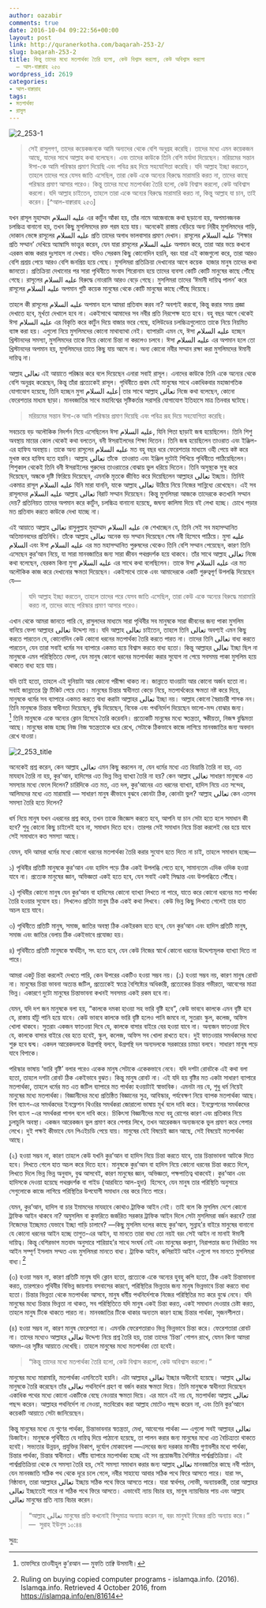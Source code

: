 ```yaml
---
author: oazabir
comments: true
date: 2016-10-04 09:22:56+00:00
layout: post
link: http://quranerkotha.com/baqarah-253-2/
slug: baqarah-253-2
title: কিন্তু তাদের মধ্যে মতপার্থক্য তৈরি হলো, কেউ বিশ্বাস করলো, কেউ অবিশ্বাস করলো
  — আল-বাক্বারাহ ২৫৩
wordpress_id: 2619
categories:
- আল-বাক্বারাহ
tags:
- মতপার্থক্য
- রাসুল
---
```


![2_253-1](http://quranerkotha.com/wp-content/uploads/2016/10/2_253-1.png)


<blockquote>সেই রাসুলগণ, তাদের কয়েকজনকে আমি অন্যদের থেকে বেশি অনুগ্রহ করেছি। তাদের মধ্যে এমন কয়েকজন আছে, যাদের সাথে আল্লাহ কথা বলেছেন। এবং তাদের কাউকে তিনি বেশি মর্যাদা দিয়েছেন। মরিয়মের সন্তান ঈসা-কে আমি পরিস্কার প্রমাণ দিয়েছি এবং পবিত্র রূহ দিয়ে সহযোগিতা করেছি। যদি আল্লাহ ইচ্ছা করতেন, তাহলে তাদের পরে যেসব জাতি এসেছিল, তারা কেউ একে অন্যের বিরুদ্ধে মারামারি করত না, তাদের কাছে পরিস্কার প্রমাণ আসার পরেও। কিন্তু তাদের মধ্যে মতপার্থক্য তৈরি হলো, কেউ বিশ্বাস করলো, কেউ অবিশ্বাস করলো। যদি আল্লাহ চাইতেন, তাহলে তারা একে অন্যের বিরুদ্ধে মারামারি করত না, কিন্তু আল্লাহ যা চান, তাই করেন। [^আল-বাক্বারাহ ২৫৩]</blockquote>


যখন রাসূল মুহাম্মাদ عليه السلام এর কার্টুন আঁকা হয়, তাঁর নামে আজেবাজে কথা ছড়ানো হয়, অপমানজনক চলচ্চিত্র বানানো হয়, তখন কিছু মুসলিমদের রক্ত গরম হয়ে যায়। অনেকেই রাস্তায় বেড়িয়ে অন্য নিরীহ মুসলিমদের গাড়ি, দোকান ভেঙ্গে রাসূলের عليه السلام প্রতি তাদের অগাধ ভালবাসার প্রমাণ দেখান। রাসূলের عليه السلام ‘শিক্ষার প্রতি সম্মান’ দেখিয়ে অ্যাম্বাসি ভাংচুর করেন, যেন যারা রাসূলের عليه السلام অপমান করে, তারা আর ভয়ে কখনো এরকম কাজ করার দুঃসাহস না দেখায়। যদিও সেরকম কিছু কোনোদিন হয়নি, বরং যারা এই কাজগুলো করে, তারা আরও বেশি প্রশ্রয় পেয়ে আরও বেশি জনপ্রিয় হয়ে গেছে। মুসলিমরা প্রতিক্রিয়া দেখানোর আগে কয়েক  হাজার মানুষ তাদের কথা জানতো। প্রতিক্রিয়া দেখানোর পর সারা পৃথিবীতে সংবাদ শিরোনাম হয়ে তাদের ব্যবসা কোটি কোটি মানুষের কাছে পৌঁছে গেছে। রাসূলের عليه السلام বিরুদ্ধে নোংরামি আরও বেড়ে গেছে। মুসলিমরা তাদের ‘ঈমানী দায়িত্ব পালন’ করে রাসূলের عليه السلام অপমান গুটি কয়েক মানুষের থেকে কোটি মানুষের কাছে পৌঁছে দিয়েছে।

তাহলে কী রাসূলের عليه السلام অপমান হলে আমরা প্রতিবাদ করব না? অবশ্যই করবো, কিন্তু করার সময় প্রজ্ঞা দেখাতে হবে, মূর্খতা দেখালে হবে না। একইসাথে আমাদের সব নবীর প্রতি নিরপেক্ষ হতে হবে। বহু বছর আগে থেকেই ঈসা عليه السلام এর বিকৃতি করে কার্টুন দিয়ে বাজার ভরে গেছে, হলিউডের চলচ্চিত্রগুলোতে তাকে নিয়ে নিয়মিত ব্যাঙ্গ করা হয়। এগুলো নিয়ে মুসলিমদের কোনো মাথাব্যাথা নেই। ব্যাপারটা এমন যে, ঈসা عليه السلام হচ্ছেন খ্রিস্টানদের সমস্যা, মুসলিমদের তাকে নিয়ে কোনো চিন্তা না করলেও চলবে। ঈসা عليه السلام এর অপমান হলে তো খ্রিস্টানদের অপমান হয়, মুসলিমদের তাতে কিছু যায় আসে না। অন্য কোনো নবীর সম্মান রক্ষা করা মুসলিমদের ঈমানী দায়িত্ব না।<!-- more -->

আল্লাহ تعالى এই আয়াতে পরিষ্কার করে বলে দিয়েছেন এনারা সবাই রাসূল। এনাদের কাউকে তিনি একে অন্যের থেকে বেশি অনুগ্রহ করেছেন, কিন্তু তাঁরা প্রত্যেকেই রাসূল। পৃথিবীতে প্রথম যেই মানুষের সাথে একাধিকবার মহাজাগতিক যোগাযোগ হয়েছে, তিনি হচ্ছেন মুসা عليه السلام| তার সাথে আল্লাহ تعالى নিজে কথা বলেছেন, কোনো ফেরেশতার মাধ্যম ছাড়া। মানবজাতির সাথে মহাবিশ্বের সৃষ্টিকর্তার সরাসরি যোগাযোগ ইতিহাসে মাত্র তিনবার ঘটেছে।
[^^১১]: 

<blockquote>মরিয়মের সন্তান ঈসা-কে আমি পরিস্কার প্রমাণ দিয়েছি এবং পবিত্র রূহ দিয়ে সহযোগিতা করেছি।</blockquote>


সবচেয়ে বড় অলৌকিক নিদর্শন নিয়ে এসেছিলেন ঈসা عليه السلام, যিনি পিতা ছাড়াই জন্ম হয়েছিলেন। তিনি শিশু অবস্থায় মায়ের কোল থেকেই কথা বলতেন, বনী ঈসরাইলদের শিক্ষা দিতেন। তিনি জন্ম হয়েছিলেন তাওরাত এবং ইঞ্জিল-এর হাফিয অবস্থায়। তাকে অন্য রাসূলের عليه السلام মত বহু বছর ধরে ফেরেশতার মাধ্যমে ওহী পেয়ে কষ্ট করে মুখস্ত করে হাফিয হতে হয়নি। আল্লাহ تعالى তাঁকে  তাওরাত এবং ইঞ্জিল দুটোই শিখিয়ে পৃথিবীতে পাঠিয়েছিলেন। শিশুকাল থেকেই তিনি বনী ঈসরাইলের গুরুদের তাওরাতের বোঝায় ভুল ধরিয়ে দিতেন। তিনি অসুস্থকে সুস্থ করে দিয়েছেন, অন্ধকে দৃষ্টি ফিরিয়ে দিয়েছেন, এমনকি মৃতকে জীবিত করে দিয়েছিলেন আল্লাহর تعالى ইচ্ছায়। তিনিই একমাত্র রাসূল عليه السلام যিনি মারা যাননি, যাকে আল্লাহ تعالى উঠিয়ে নিয়ে নিজের সান্নিধ্যে রেখেছেন। এই সব রাসূলদের عليه السلام আল্লাহ تعالى বিরাট সম্মান দিয়েছেন। কিন্তু মুসলিমরা আজকে তাদেরকে কতখানি সম্মান দেয়? প্রতিনিয়ত তাদের অপমান করে কার্টুন, চলচ্চিত্র বানানো হয়েছে, জঘন্য কালিমা দিয়ে বই লেখা হচ্ছে। চোখে পড়ার মত প্রতিবাদ করতে কাউকে দেখা যাচ্ছে না।

এই আয়াতে আল্লাহ تعالى রাসুলুল্লাহ মুহাম্মাদ عليه السلام কে শেখাচ্ছেন যে, তিনি সেই সব মহাসম্মানিত অতিমানবদের প্রতিনিধি। তাঁকে আল্লাহ تعالى অনেক বড় সম্মান দিয়েছেন শেষ নবী হিসেবে পাঠিয়ে। মুসা عليه السلام এবং ঈসা عليه السلام এর মত মহাসম্মানিত পুরুষদের থেকেও তিনি বেশি সম্মান পেয়েছেন, কারণ তিনি এসেছেন কুর’আন নিয়ে, যা সারা মানবজাতির জন্য সারা জীবন পথপ্রদর্শক হয়ে থাকবে। তাঁর সাথে আল্লাহ تعالى নিজে কথা বলেছেন, যেরকম কিনা মুসা عليه السلام এর সাথে কথা বলেছিলেন। তাকে ঈসা عليه السلام এর মত অলৌকিক কাজ করে দেখানোর ক্ষমতা দিয়েছেন। একইসাথে তাকে এবং আমাদেরকে একটি গুরুত্বপূর্ণ উপলব্ধি দিয়েছেন যে—


<blockquote>যদি আল্লাহ ইচ্ছা করতেন, তাহলে তাদের পরে যেসব জাতি এসেছিল, তারা কেউ একে অন্যের বিরুদ্ধে মারামারি করত না, তাদের কাছে পরিস্কার প্রমাণ আসার পরেও।</blockquote>


এখান থেকে আমরা জানতে পারি যে, রাসুলদের মাধ্যমে সারা পৃথিবীর সব মানুষকে সারা জীবনের জন্য পাকা মুসলিম বানিয়ে ফেলা আল্লাহর تعالى উদ্দেশ্য নয়। যদি আল্লাহ تعالى চাইতেন, তাহলে তিনি تعالى অবশ্যই এমন কিছু করতে পারতেন যে, কোনোদিন কেউ কোনো ধরনের মতপার্থক্য তৈরি করতে পারত না। তাদের তিনি تعالى বাধ্য করতে পারতেন, যেন তারা সবাই ধর্মের সব ব্যাপারে একমত হয়ে বিশ্বাস করতে বাধ্য হতো। কিন্তু আল্লাহর تعالى ইচ্ছা ছিল না মানুষকে এমন পরিস্থিতিতে ফেলা, যেন মানুষ কোনো ধরনের মতপার্থক্য করার সুযোগ না পেয়ে সবসময় পাকা মুসলিম হয়ে থাকতে বাধ্য হয়ে যায়।

যদি তাই হতো, তাহলে এই দুনিয়াটা আর কোনো পরীক্ষা থাকত না। জান্নাতে যাওয়াটা আর কোনো অর্জন হতো না। সবাই জান্নাতের ফ্রি টিকিট পেয়ে যেত। মানুষের চিন্তার স্বাধীনতা কেড়ে নিয়ে, মতপার্থক্যের ক্ষমতা নষ্ট করে দিয়ে, মানুষকে ধর্মের সব ব্যাপারে একমত করতে বাধ্য করাটা আল্লাহর تعالى ইচ্ছা নয়। আল্লাহ কোনো স্বৈরাচারী শাসক নন। তিনি মানুষকে চিন্তার স্বাধীনতা দিয়েছেন, বুদ্ধি দিয়েছেন, বিবেক এবং পথনির্দেশ দিয়েছেন ভালো-মন্দ বোঝার জন্য।[^৮] তিনি মানুষকে একে অন্যের ক্লোন হিসেবে তৈরি করেননি। প্রত্যেকটি মানুষের মধ্যে স্বতন্ত্রতা, স্বকীয়তা, নিজস্ব বুদ্ধিমত্তা আছে। মানুষের কাজ হচ্ছে নিজ নিজ স্বতন্ত্রতাকে ধরে রেখে, সেটাকে ঠিকভাবে কাজে লাগিয়ে মানবজাতির জন্য অবদান রেখে যাওয়া।
[^৬]: 
![2_253_title](http://quranerkotha.com/wp-content/uploads/2016/10/2_253_title.png)

অনেকেই প্রশ্ন করেন, কেন আল্লাহ تعالى এমন কিছু করলেন না, যেন ধর্মের মধ্যে এত বিভ্রান্তি তৈরি না হয়, এত মাযহাব তৈরি না হয়, কুর’আন, হাদিসের এত ভিন্ন ভিন্ন ব্যাখ্যা তৈরি না হয়? কেন আল্লাহ تعالى সাধারণ মানুষকে এত সমস্যার মধ্যে ফেলে দিলেন? চারিদিকে এত মত, এত দল, কুর’আনের এত ধরনের ব্যাখ্যা, হাদিস নিয়ে এত সন্দেহ, আলিমদের মধ্যে এত মারামারি — সাধারণ মানুষ কীভাবে বুঝবে কোনটা ঠিক, কোনটা ভুল? আল্লাহ تعالى কেন এতসব সমস্যা তৈরি হতে দিলেন?

ধর্ম নিয়ে মানুষ যখন এধরনের প্রশ্ন করে, তখন তাকে জিজ্ঞেস করতে হবে, আপনি যা চান সেটা হতে হলে সমাধান কী হবে? শুধু কোনো কিছু চাইলেই হবে না, সমাধান দিতে হবে। তারপর সেই সমাধান নিয়ে চিন্তা করলেই বের হয়ে যাবে সেই সমাধানে কত সমস্যা আছে।

যেমন, যদি আমরা ধর্মের মধ্যে কোনো ধরনের মতপার্থক্য তৈরি করার সুযোগ হতে দিতে না চাই, তাহলে সমাধান হচ্ছে—

১) পৃথিবীর প্রতিটি মানুষকে কুর’আন এবং হাদিস পড়ে ঠিক একই উপলব্ধি পেতে হবে, সামান্যতম এদিক ওদিক হওয়া যাবে না। প্রত্যেক মানুষের জ্ঞান, অভিজ্ঞতা একই হতে হবে, যেন সবাই একই সিদ্ধান্ত এবং উপলব্ধিতে পৌঁছে।

২) পৃথিবীর কোনো মানুষ যেন কুর’আন বা হাদিসের কোনো ব্যাখ্যা লিখতে না পারে, যাতে করে কোনো ধরনের মত পার্থক্য তৈরি হওয়ার সুযোগ হয়। লিখলেও প্রতিটা মানুষ ঠিক একই কথা লিখবে। কেউ ভিন্ন কিছু লিখতে গেলেই তার হাত অচল হয়ে যাবে।

৩) পৃথিবীতে প্রতিটি মানুষ, সমাজ, জাতির অবস্থা ঠিক একইরকম হতে হবে, যেন কুর’আন এবং হাদিস প্রতিটি মানুষ, সমাজ এবং জাতির বেলায় ঠিক একইভাবে প্রযোজ্য হয়।

৪) পৃথিবীতে প্রতিটি মানুষকে স্বার্থহীন, সৎ হতে হবে, যেন কেউ নিজের স্বার্থে কোনো ধরনের উদ্দেশ্যমূলক ব্যাখ্যা দিতে না পারে।

আমরা একটু চিন্তা করলেই দেখতে পারি, কেন উপরের একটিও হওয়া সম্ভব নয়। (১) হওয়া সম্ভব নয়, কারণ মানুষ রোবট না। মানুষের চিন্তা ভাবনা অত্যন্ত জটিল, প্রত্যেকেই স্বতন্ত্র বৈশিষ্ট্যের অধিকারী, প্রত্যেকের চিন্তার গভীরতা, আবেগের মাত্রা ভিন্ন। একারণে দুটো মানুষের চিন্তাভাবনা কখনই সবসময় একই রকম হবে না।

যেমন, যদি দশ জন মানুষকে বলা হয়, “কালকে দমকা হাওয়া সহ ভারি বৃষ্টি হবে”, কেউ ভাববে কালকে এমন বৃষ্টি হবে যে, রাস্তায় হাঁটু পানি হয়ে যাবে। কেউ ভাববে কালকে ভারি বৃষ্টি হলেও পানি জমবে না, সুতরাং স্কুল, কলেজ, অফিস খোলা থাকবে। সুতরাং একজন ফাতওয়া দিবে যে, কালকে বাসার বাইরে বের হওয়া যাবে না। অন্যজন ফাতওয়া দিবে যে, কালকে বাসার বাইরে বের হতে হবেই, স্কুল, কলেজ, অফিস সব খোলা রাখতে হবে। দুই ফাতওয়ার সমর্থকদের মধ্যে শুরু হবে দ্বন্দ্ব। একদল আরেকদলকে উগ্রপন্থি বলবে, উগ্রপন্থি দল অন্যদলকে সরকারের চামচা বলবে। সাধারণ মানুষ পড়ে যাবে বিপাকে।

পরিস্কার ভাষায় ‘ভারি বৃষ্টি’ বলার পরেও একেক মানুষ সেটাকে একেকভাবে নেবে। যদি দশটা রোবটকে এই কথা বলা হতো, তাহলে দশটা রোবট ঠিক একইভাবে বুঝত। কিন্তু মানুষ রোবট না। এই যদি হয় বৃষ্টির মত একটা সাধারণ ব্যাপারে মতপার্থক্য, তাহলে ধর্মের মত এত জটিল ব্যাপারে মত পার্থক্য হওয়াটাই স্বাভাবিক। এমনটা নয় যে, শুধু ধর্ম নিয়েই মানুষের মধ্যে মতপার্থক্য। বিজ্ঞানীদের মধ্যে প্রতিষ্ঠিত বিজ্ঞানের সুত্র, আবিস্কার, পর্যবেক্ষণ নিয়ে ব্যাপক মতপার্থক্য আছে। বিগ ব্যাংগ-এর সমর্থকদের ইনফ্লেশন থিওরির সমর্থকরা জোরালো ভাষায় মূর্খ বলে দাবি করে। ইনফ্লেশনের সমর্থকদের বিগ ব্যাংগ -এর সমর্থকরা পাগল বলে দাবি করে। চিকিৎসা বিজ্ঞানীদের মধ্যে বহু রোগের কারণ এবং প্রতিকার নিয়ে চুলাচুলি অবস্থা। একজন আরেকজন ভুল প্রমাণ করে পেপার লিখে, তখন আরেকজন অন্যজনকে ভুল প্রমাণ করে পেপার লেখে। দুই পক্ষই কীভাবে যেন পিএইচডি পেয়ে যায়। মানুষের যেই বিষয়েই জ্ঞান আছে, সেই বিষয়েই মতপার্থক্য আছে।

(২) হওয়া সম্ভব না, কারণ তাহলে কেউ যখনি কুর’আন বা হাদিস নিয়ে চিন্তা করতে যাবে, তার চিন্তাভাবনা আটকে দিতে হবে। লিখতে গেলে হাত অচল করে দিতে হবে। মানুষকে কুর’আন বা হাদিস নিয়ে কোনো ধরনের চিন্তা করতে দিলে, লিখতে দিলে ভিন্ন ভিন্ন অনুবাদ, বুঝ আসবেই, কারণ মানুষের জ্ঞান, অভিজ্ঞতা, পক্ষপাতিত্ব থাকবেই। কুর’আন এবং হাদিসকে দেওয়া হয়েছে পথপ্রদর্শক বা গাইড (আরবিতে আল-হুদা)  হিসেবে, যেন মানুষ তার পরিস্থিতি অনুসারে সেগুলোকে কাজে লাগিয়ে পরিস্থিতির উপযোগী সমাধান বের করে নিতে পারে।

যেমন, কুর’আন, হাদিস বা চার ইমামদের মাযহাবে কোথাও ট্রাফিক আইন নেই। তাই বলে কি মুসলিম দেশে কোনো ট্রাফিক আইন থাকবে না? অমুসলিম বা কুফরিতে জর্জরিত সরকার ট্রাফিক আইন দিলে সেটা মুসলিমরা বর্জন করবে? তারা নিজেদের ইচ্ছেমত যেভাবে ইচ্ছা গাড়ি চালাবে? —কিছু মুসলিম দলের কাছে কুর’আন, সুন্নাহ’র বাইরে মানুষের বানানো যে কোনো ধরনের আইন হচ্ছে তাগুত-এর আইন, যা মানতে তারা বাধ্য তো নয়ই বরং সেই আইন না মানাই ঈমানী দায়িত্ব। কিন্তু বেশিরভাগ মতবাদ অনুসারে শারিয়াহ’র সাথে সংঘর্ষ নেই এবং মানুষের কল্যাণ, নিরাপত্তার জন্য নির্ধারিত সব আইন সম্পূর্ণ ইসলাম সম্মত এবং মুসলিমরা মানতে বাধ্য। ট্রাফিক আইন, কপিরাইট আইন এগুলো সব মানতে মুসলিমরা বাধ্য।[^৩৮৫]
[^৩৮৬]: সুতরাং মানুষের উপলব্ধিতে পার্থক্য থাকবেই। এই পার্থক্যের কারণ হচ্ছে মানুষের চিন্তার স্বাধীনতা, যা আল্লাহই মানুষকে দিয়েছেন।
[^^৩]: 
(৩) হওয়া সম্ভব না, কারণ প্রতিটি মানুষ যদি ক্লোন হতো, প্রত্যেকে একে অন্যের হুবহু কপি হতো, ঠিক একই চিন্তাভাবনা করত, তারপরেও পৃথিবীর বিভিন্ন জায়গায় বসবাসের কারণে, পরিস্থিতির ভিন্নতার জন্য মানুষ ভিন্নভাবে চিন্তা করতে বাধ্য হতো। চিন্তার ভিন্নতা থেকে মতপার্থক্য আসবে, মানুষ ধর্মীয় পথনির্দেশকে নিজের পরিস্থিতির মত করে বুঝে নেবে। যদি মানুষের মধ্যে চিন্তার ভিন্নতা না থাকত, সব পরিস্থিতিতে যদি মানুষ একই চিন্তা করত, একই সমাধান দেওয়ার চেষ্টা করত, তাহলে মানুষ টিকে থাকতে পারত না। মানবজাতির টিকে থাকার অন্যতম কারণ হচ্ছে চিন্তার পার্থক্য, সৃজনশীলতা।
[^^৬]: 
(৪) হওয়া সম্ভব না, কারণ মানুষ ফেরেশতা না। এমনকি ফেরেশতারাও ভিন্ন ভিন্নভাবে চিন্তা করে। ফেরেশতারা রোবট না। তাদের মধ্যেও আল্লাহর تعالى উদ্দেশ্য নিয়ে প্রশ্ন তৈরি হয়, তারা তাদের ‘চিন্তা’ গোপন রাখে, যেমন কিনা আমরা আদম-এর সৃষ্টির আয়াতে দেখেছি। তাহলে মানুষের মধ্যে মতপার্থক্য তো হবেই।


<blockquote>“কিন্তু তাদের মধ্যে মতপার্থক্য তৈরি হলো, কেউ বিশ্বাস করলো, কেউ অবিশ্বাস করলো।”</blockquote>


মানুষের মধ্যে মারামারি, মতপার্থক্য এমনিতেই হয়নি। এটা আল্লাহর تعالى ইচ্ছার অধীনেই হয়েছে। আল্লাহ تعالى মানুষকে তৈরি করেছেন তাঁর تعالى পথনির্দেশ গ্রহণ বা বর্জন করার ক্ষমতা দিয়ে। তিনি মানুষকে স্বাধীনতা দিয়েছেন একাধিক পথের মধ্যে কোনো একটিকে বেছে নেওয়ার ক্ষমতা দিয়ে। এর মানে এই নয় যে, মতপার্থক্য আল্লাহ تعالى পছন্দ করেন। আল্লাহর পথনির্দেশ না নেওয়া, মতবিরোধ করা আল্লাহ মোটেও পছন্দ করেন না, এবং তিনি কুর’আনে কয়েকটি আয়াতে সেটা জানিয়েছেন।
[^^১৭]: 
কিন্তু মানুষের মধ্যে যে গুণের পার্থক্য, চিন্তাভাবনার স্বতন্ত্রতা, মেধা, আবেগের পার্থক্য — এগুলো সবই আল্লাহর تعالى ডিজাইন। মানুষকে পৃথিবীতে যে দায়িত্ব দিয়ে পাঠানো হয়েছে, তা পালন করার জন্য মানুষের মধ্যে এত বৈচিত্র্যতা থাকতে হবেই। সভ্যতার উন্নয়ন, প্রযুক্তির বিকাশ, দুর্যোগ মোকাবেলা —এসবের জন্য দরকার মানবীয় গুণাবলীর মধ্যে পার্থক্য, চিন্তার পার্থক্য, চিন্তার স্বাধীনতা। ধর্মীয় ব্যাপারে মতপার্থক্য হচ্ছে এই সব প্রয়োজনীয় বৈশিষ্ট্যর পার্শ্বপ্রতিক্রিয়া। এই পার্শ্বপ্রতিক্রিয়া থেকে যে সমস্যা তৈরি হয়, সেই সমস্যা সমাধান করার জন্য আল্লাহ تعالى মানবজাতির কাছে নবী পাঠান, যেন মানবজাতি সঠিক পথ থেকে দূরে চলে গেলে, নবীর সাহায্যে আবার সঠিক পথে ফিরে আসতে পারে। যারা সৎ, নিষ্ঠাবান, তারা আল্লাহর تعالى ইচ্ছায় সঠিক পথে ফিরে আসতে পারে। যারা স্বার্থপর, লোভী, অন্যায়কারী, তারা আল্লাহর تعالى ইচ্ছাতেই পারে না সঠিক পথে ফিরে আসতে। এভাবেই ন্যায় বিচার হয়, মানুষ ন্যায়বিচার পায় এবং আল্লাহ تعالى মানুষের প্রতি ন্যায় বিচার করেন।


<blockquote>“আল্লাহ تعالى মানুষের প্রতি কখনোই বিন্দুমাত্র অন্যায় করেন না, বরং মানুষই নিজের প্রতি অন্যায় করে।” —  সুরাহ ইউনুস ১০:৪৪</blockquote>



সুত্র:


[^১]: বাইয়িনাহ এর কু’রআনের তাফসীর। 
[^২]: ম্যাসেজ অফ দা কু’রআন — মুহাম্মাদ আসাদ। 
[^৩]: তাফহিমুল কু’রআন — মাওলানা মাওদুদি। 
[^৪]: মা’রিফুল কু’রআন — মুফতি শাফি উসমানী। 
[^৫]: মুহাম্মাদ মোহার আলি — A Word for Word Meaning of The Quran 
[^৬]: সৈয়দ কুতব — In the Shade of the Quran 
[^৭]: তাদাব্বুরে কু’রআন - আমিন আহসান ইসলাহি। 
[^৮]: তাফসিরে তাওযীহুল কু’রআন — মুফতি তাক্বি উসমানী। 
[^৯]: বায়ান আল কু’রআন — ড: ইসরার আহমেদ। 
[^১০]: তাফসীর উল কু’রআন — মাওলানা আব্দুল মাজিদ দারিয়াবাদি 
[^১১]: কু’রআন তাফসীর — আব্দুর রাহিম আস-সারানবি 
[^১২]: আত-তাবারি-এর তাফসীরের অনুবাদ। 
[^১৩]: তাফসির ইবন আব্বাস। 
[^১৪]: তাফসির আল কুরতুবি। 
[^১৫]: তাফসির আল জালালাইন। 
[^১৬]: লুঘাতুল কুরআন — গুলাম আহমেদ পারভেজ। 
[^১৭]: তাফসীর আহসানুল বায়ান — ইসলামিক সেন্টার, আল-মাজমাআহ, সউদি আরব 
[^১৮]: কু’রআনুল কারীম - বাংলা অনুবাদ ও সংক্ষিপ্ত তাফসীর — বাদশাহ ফাহাদ কু’রআন মুদ্রণ কমপ্লেক্স

[^৩৮৫]: Ruling on buying copied computer programs - islamqa.info. (2016). Islamqa.info. Retrieved 4 October 2016, from https://islamqa.info/en/81614

[^৩৮৬]: Ruling on avoiding paying penalties and fines for traffic infractions - islamqa.info. (2016). Islamqa.info. Retrieved 4 October 2016, from https://islamqa.info/en/130222


